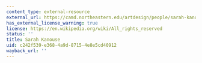 ```yaml
---
content_type: external-resource
external_url: https://camd.northeastern.edu/artdesign/people/sarah-kanouse/
has_external_license_warning: true
license: https://en.wikipedia.org/wiki/All_rights_reserved
status: ''
title: Sarah Kanouse
uid: c242f539-e368-4a9d-8715-4e8e5cd40912
wayback_url: ''
---
```

